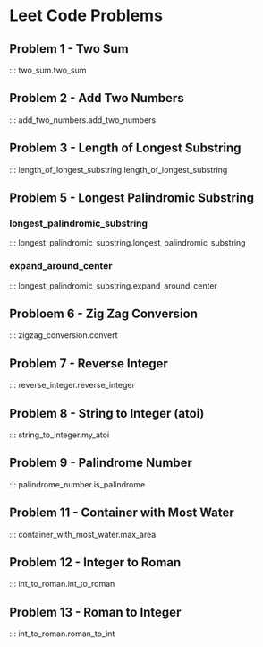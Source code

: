 # Leet Code Problems

## Problem 1 - Two Sum

::: two_sum.two_sum

## Problem 2 - Add Two Numbers

::: add_two_numbers.add_two_numbers

## Problem 3 - Length of Longest Substring

::: length_of_longest_substring.length_of_longest_substring

## Problem 5 - Longest Palindromic Substring

### longest_palindromic_substring

::: longest_palindromic_substring.longest_palindromic_substring

### expand_around_center

::: longest_palindromic_substring.expand_around_center

## Probloem 6 - Zig Zag Conversion

::: zigzag_conversion.convert

## Problem 7 - Reverse Integer

::: reverse_integer.reverse_integer

## Problem 8 - String to Integer (atoi)

::: string_to_integer.my_atoi

## Problem 9 - Palindrome Number

::: palindrome_number.is_palindrome

## Problem 11 - Container with Most Water

::: container_with_most_water.max_area

## Problem 12 - Integer to Roman

::: int_to_roman.int_to_roman

## Problem 13 - Roman to Integer

::: int_to_roman.roman_to_int
